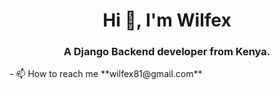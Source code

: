 <h1 align="center">Hi 👋, I'm Wilfex</h1>
<h3 align="center">A Django Backend developer from Kenya.</h3>
- 📫 How to reach me **wilfex81@gmail.com**


